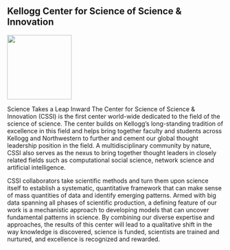 ## Kellogg Center for Science of Science & Innovation

<img src="https://github.com/user-attachments/assets/2e063edc-6ce7-4d11-827c-8eb12f2dee9d" wdith=150 height=150>

Science Takes a Leap Inward
The Center for Science of Science & Innovation (CSSI) is the first center world-wide dedicated to the field of the science of science. The center builds on Kellogg’s long-standing tradition of excellence in this field and helps bring together faculty and students across Kellogg and Northwestern to further and cement our global thought leadership position in the field. A multidisciplinary community by nature, CSSI also serves as the nexus to bring together thought leaders in closely related fields such as computational social science, network science and artificial intelligence.

CSSI collaborators take scientific methods and turn them upon science itself to establish a systematic, quantitative framework that can make sense of mass quantities of data and identify emerging patterns. Armed with big data spanning all phases of scientific production, a defining feature of our work is a mechanistic approach to developing models that can uncover fundamental patterns in science. By combining our diverse expertise and approaches, the results of this center will lead to a qualitative shift in the way knowledge is discovered, science is funded, scientists are trained and nurtured, and excellence is recognized and rewarded.
